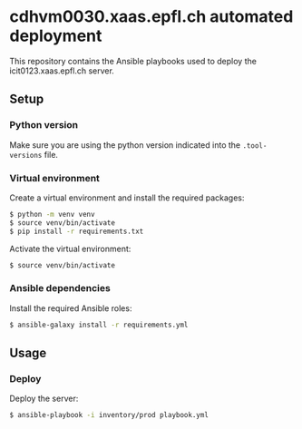 # cdhvm0030.xaas.epfl.ch automated deployment

This repository contains the Ansible playbooks used to deploy the icit0123.xaas.epfl.ch server.

## Setup

### Python version

Make sure you are using the python version indicated into the `.tool-versions` file.

### Virtual environment

Create a virtual environment and install the required packages:

```bash
$ python -m venv venv
$ source venv/bin/activate
$ pip install -r requirements.txt
```

Activate the virtual environment:

```bash
$ source venv/bin/activate
```

### Ansible dependencies

Install the required Ansible roles:

```bash
$ ansible-galaxy install -r requirements.yml
```

## Usage

### Deploy

Deploy the server:

```bash
$ ansible-playbook -i inventory/prod playbook.yml
```
